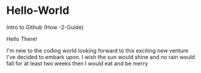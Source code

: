 # Hello-World
Intro to Github (How -2-Guide)

Hello There!

I'm new to the coding world looking forward to this exciting new venture I've decided to embark upon. 
I wish the sun would shine and no rain would fall for at least two weeks then I would eat and be merry
